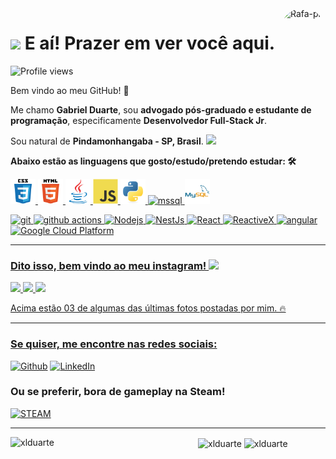  <div>
  <img align="right" alt="Rafa-pic" height="150" style="border-radius:50px;" src="https://i.picasion.com/pic91/fcc02f479de2b50deeabf0c83173ce7d.gif">
</div>

<h1><img src="https://emojis.slackmojis.com/emojis/images/1531849430/4246/blob-sunglasses.gif?1531849430" width="30"/> E aí! Prazer em ver você aqui.</h1>
<p align="left"> <img src="https://komarev.com/ghpvc/?username=xlduarte&color=blue" alt="Profile views" /> </p>
<p>Bem vindo ao meu GitHub! 💬 </p>
Me chamo <b>Gabriel Duarte</b>, sou <b>advogado pós-graduado e estudante de programação</b>, especificamente <b>Desenvolvedor Full-Stack Jr</b>.
<p>Sou natural de <b>Pindamonhangaba - SP, Brasil</b>. <img src="https://cdn.pixabay.com/photo/2021/03/13/01/27/pixel-art-6090862_960_720.png" width="20"/> </p>

<p><b>Abaixo estão as linguagens que gosto/estudo/pretendo estudar: 🛠</b>
<p align="left"> <a href="https://www.w3schools.com/css/" target="_blank" rel="noreferrer"> <img src="https://raw.githubusercontent.com/devicons/devicon/master/icons/css3/css3-original-wordmark.svg" alt="css3" width="40" height="40"/> </a> <a href="https://www.w3.org/html/" target="_blank" rel="noreferrer"> <img src="https://raw.githubusercontent.com/devicons/devicon/master/icons/html5/html5-original-wordmark.svg" alt="html5" width="40" height="40"/> </a> <a href="https://www.java.com" target="_blank" rel="noreferrer"> <img src="https://raw.githubusercontent.com/devicons/devicon/master/icons/java/java-original.svg" alt="java" width="40" height="40"/> </a> <a href="https://developer.mozilla.org/en-US/docs/Web/JavaScript" target="_blank" rel="noreferrer"> <img src="https://raw.githubusercontent.com/devicons/devicon/master/icons/javascript/javascript-original.svg" alt="javascript" width="40" height="40"/> </a> <a href="https://www.python.org" target="_blank" rel="noreferrer"> <img src="https://raw.githubusercontent.com/devicons/devicon/master/icons/python/python-original.svg" alt="python" width="40" height="40"/> </a> <a href="https://www.microsoft.com/en-us/sql-server" target="_blank" rel="noreferrer"> <img src="https://www.svgrepo.com/show/303229/microsoft-sql-server-logo.svg" alt="mssql" width="40" height="40"/> </a> <a href="https://www.mysql.com/" target="_blank" rel="noreferrer"> <img src="https://raw.githubusercontent.com/devicons/devicon/master/icons/mysql/mysql-original-wordmark.svg" alt="mysql" width="40" height="40"/> </a> <a href="https://www.python.org" target="_blank" rel="noreferrer">
<p>
<img alt="git" src="https://img.shields.io/badge/-Git-F05032?style=flat-square&logo=git&logoColor=white" />
<img alt="github actions" src="https://img.shields.io/badge/-Github_Actions-2088FF?style=flat-square&logo=github-actions&logoColor=white" />
<img alt="Nodejs" src="https://img.shields.io/badge/-Nodejs-43853d?style=flat-square&logo=Node.js&logoColor=white" />
<img alt="NestJs" src="https://img.shields.io/badge/-NestJs-ea2845?style=flat-square&logo=nestjs&logoColor=white" />
<img alt="React" src="https://img.shields.io/badge/-React-45b8d8?style=flat-square&logo=react&logoColor=white" />
<img alt="ReactiveX" src="https://img.shields.io/badge/-RxJs-B7178C?style=flat-square&logo=reactivex&logoColor=white" />
<img alt="angular" src="https://img.shields.io/badge/-Angular-DD0031?style=flat-square&logo=angular&logoColor=white" />
<img alt="Google Cloud Platform" src="https://img.shields.io/badge/-Google_Cloud_Platform-1a73e8?style=flat-square&logo=google-cloud&logoColor=white" />

------------------------

</ul>
<h3>Dito isso, bem vindo ao meu instagram! <img src="https://upload.wikimedia.org/wikipedia/commons/thumb/e/e7/Instagram_logo_2016.svg/1024px-Instagram_logo_2016.svg.png" width="20"/></h3>

<p><img width="200" src="https://i.ibb.co/xXYY6YY/insta1.jpg" /> <img width="200" src="https://i.ibb.co/bBxLfY2/insta3.jpg" /> <img width="200" src="https://i.ibb.co/LQL48sF/leao.jpg" /> </p>

<p>Acima estão 03 de algumas das últimas fotos postadas por mim. 🔥

------------------------

<h3>Se quiser, me encontre nas redes sociais:</h3>
<p><a href="https://github.com/xlDuarte" target="_blank"><img alt="Github" src="https://img.shields.io/badge/GitHub-%2312100E.svg?&style=for-the-badge&logo=Github&logoColor=white" /></a>
<a href="https://www.linkedin.com/in/gabriel-reis-duarte-b48663116/" target="_blank"><img alt="LinkedIn" src="https://img.shields.io/badge/linkedin-%230077B5.svg?&style=for-the-badge&logo=linkedin&logoColor=white" /></a>
 
<h3><b>Ou se preferir, bora de gameplay na Steam!</b></h3> <a href="https://steamcommunity.com/id/xlDuarte" target="_blank"><img alt="STEAM" src="https://upload.wikimedia.org/wikipedia/commons/thumb/8/83/Steam_icon_logo.svg/120px-Steam_icon_logo.svg.png" width="30" /></a>
</p>

------------------------

<p><img align="left" src="https://github-readme-stats.vercel.app/api/top-langs?username=maremedrano&show_icons=true&locale=en&layout=compact" alt="xlduarte" width="300"/>
<img align="center" src="https://github-readme-stats.vercel.app/api?username=xlduarte&show_icons=true&locale=en" alt="xlduarte" width="250"/>
<img align="center" src="https://github-readme-streak-stats.herokuapp.com/?user=xlduarte&" alt="xlduarte" width="250"/>
</p>
